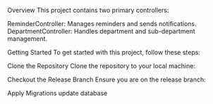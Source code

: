 Overview
This project contains two primary controllers:

ReminderController: Manages reminders and sends notifications.
DepartmentController: Handles department and sub-department management. 

Getting Started
To get started with this project, follow these steps:

Clone the Repository
Clone the repository to your local machine:

Checkout the Release Branch
Ensure you are on the release branch:

Apply Migrations
update database
